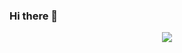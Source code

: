 ### Hi there 👋

<!--
**KeithLaiKB/KeithLaiKB** is a ✨ _special_ ✨ repository because its `README.md` (this file) appears on your GitHub profile.

Here are some ideas to get you started:

- 🔭 I’m currently working on ...
- 🌱 I’m currently learning ...
- 👯 I’m looking to collaborate on ...
- 🤔 I’m looking for help with ...
- 💬 Ask me about ...
- 📫 How to reach me: ...
- 😄 Pronouns: ...
- ⚡ Fun fact: ...
-->
<div align="center">
  <img align="center" src="https://metrics.lecoq.io/KeithLaiKB?template=classic&isocalendar=1&languages=1&introduction=1&stars=1&lines=1&achievements=1&isocalendar.duration=full-year&languages.limit=8&languages.sections=most-used&languages.colors=github&languages.threshold=0%25&languages.indepth=false&languages.analysis.timeout=15&languages.categories=markup%2C%20programming&languages.recent.categories=markup%2C%20programming&languages.recent.load=300&languages.recent.days=14&introduction.title=true&stars.limit=4&achievements.threshold=C&achievements.secrets=true&achievements.display=detailed&achievements.limit=0&config.timezone=America%2FToronto" />
  </div>
